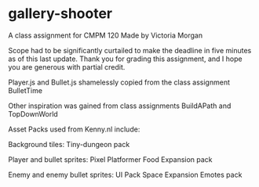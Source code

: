 # gallery-shooter
A class assignment for CMPM 120
Made by Victoria Morgan

Scope had to be significantly curtailed to make the deadline in five minutes as of this last update. Thank you for grading this assignment, and I hope you are generous with partial credit.

Player.js and Bullet.js shamelessly copied from the class
assignment BulletTime

Other inspiration was gained from class assignments
BuildAPath and TopDownWorld

Asset Packs used from Kenny.nl include:

Background tiles: 
Tiny-dungeon pack

Player and bullet sprites:
Pixel Platformer Food Expansion pack

Enemy and enemy bullet sprites:
UI Pack Space Expansion
Emotes pack